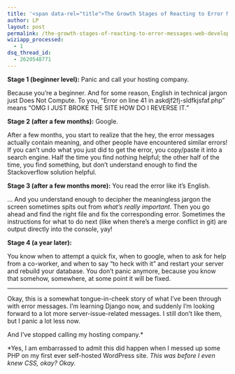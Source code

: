```yaml
---
title: '<span data-rel="title">The Growth Stages of Reacting to Error Messages, Web-Developer Style</span>'
author: LP
layout: post
permalink: /the-growth-stages-of-reacting-to-error-messages-web-developer-style/
wiziapp_processed:
  - 1
dsq_thread_id:
  - 2620548771
---
```

<span data-rel="content">

<p>
  <strong>Stage 1 (beginner level):</strong> Panic and call your hosting company.
</p>

<p>
  Because you&#8217;re a beginner. And for some reason, English in technical jargon just Does Not Compute. To you, &#8220;Error on line 41 in askdjf2fj-sldfkjsfaf.php&#8221; means &#8220;OMG I JUST BROKE THE SITE HOW DO I REVERSE IT.&#8221;
</p>

<p>
  <strong>Stage 2 (after a few months):</strong> Google.
</p>

<p>
  After a few months, you start to realize that the hey, the error messages actually contain meaning, and other people have encountered similar errors! If you can&#8217;t undo what you just did to get the error, you copy/paste it into a search engine. Half the time you find nothing helpful; the other half of the time, you find something, but don&#8217;t understand enough to find the Stackoverflow solution helpful.
</p>

<p>
  <strong>Stage 3 (after a few months more):</strong> You read the error like it&#8217;s English.
</p>

<p>
  &#8230; And you understand enough to decipher the meaningless jargon the screen sometimes spits out from <em>what&#8217;s really important</em>. Then you go ahead and find the right file and fix the corresponding error. Sometimes the instructions for what to do next (like when there&#8217;s a merge conflict in git) are output directly into the console, yay!
</p>

<p>
  <strong>Stage 4 (a year later): </strong>
</p>

<p>
  You know when to attempt a quick fix, when to google, when to ask for help from a co-worker, and when to say &#8220;to heck with it&#8221; and restart your server and rebuild your database. You don&#8217;t panic anymore, because you know that somehow, somewhere, at some point it will be fixed.
</p>

<hr />

<p>
  Okay, this is a somewhat tongue-in-cheek story of what I&#8217;ve been through with error messages. I&#8217;m learning Django now, and suddenly I&#8217;m looking forward to a lot more server-issue-related messages. I still don&#8217;t like them, but I panic a lot less now.
</p>

<p>
  And I&#8217;ve stopped calling my hosting company.*
</p>

<p>
  *Yes, I am embarrassed to admit this did happen when I messed up some PHP on my first ever self-hosted WordPress site. <em>This was before I even knew CSS, okay? Okay.</em>
</p></span>